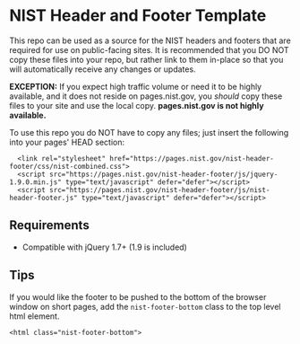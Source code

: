 # NIST Header and Footer Template

This repo can be used as a source for the NIST headers and footers that are required for use on public-facing sites.  It is recommended that you DO NOT copy these files into your repo, but rather link to them in-place so that you will automatically receive any changes or updates.

<strong>EXCEPTION:</strong> If you expect high traffic volume or need it to be highly available, and it does not reside on pages.nist.gov, you *should* copy these files to your site and use the local copy. <strong>pages.nist.gov is not highly available.</strong>

To use this repo you do NOT have to copy any files; just insert the following into your pages' HEAD section:

```
  <link rel="stylesheet" href="https://pages.nist.gov/nist-header-footer/css/nist-combined.css">
  <script src="https://pages.nist.gov/nist-header-footer/js/jquery-1.9.0.min.js" type="text/javascript" defer="defer"></script>
  <script src="https://pages.nist.gov/nist-header-footer/js/nist-header-footer.js" type="text/javascript" defer="defer"></script>
```

## Requirements
* Compatible with jQuery 1.7+ (1.9 is included)

## Tips
If you would like the footer to be pushed to the bottom of the browser window on short pages, add the `nist-footer-bottom` class to the top level html element.
```
<html class="nist-footer-bottom">
```
